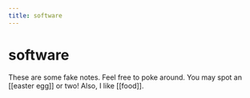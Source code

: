 ```yaml
---
title: software
---
```

# software
These are some fake notes. Feel free to poke around. You may spot an [[easter egg]]  or two! Also, I like [[food]].
